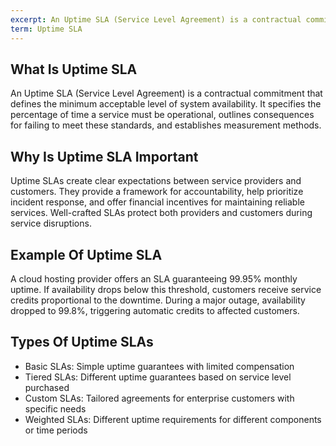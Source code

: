 ```yaml
---
excerpt: An Uptime SLA (Service Level Agreement) is a contractual commitment that defines the minimum acceptable level of system availability.
term: Uptime SLA
---
```

## What Is Uptime SLA

An Uptime SLA (Service Level Agreement) is a contractual commitment that defines the minimum acceptable level of system availability. It specifies the percentage of time a service must be operational, outlines consequences for failing to meet these standards, and establishes measurement methods.

## Why Is Uptime SLA Important

Uptime SLAs create clear expectations between service providers and customers. They provide a framework for accountability, help prioritize incident response, and offer financial incentives for maintaining reliable services. Well-crafted SLAs protect both providers and customers during service disruptions.

## Example Of Uptime SLA

A cloud hosting provider offers an SLA guaranteeing 99.95% monthly uptime. If availability drops below this threshold, customers receive service credits proportional to the downtime. During a major outage, availability dropped to 99.8%, triggering automatic credits to affected customers.

## Types Of Uptime SLAs

- Basic SLAs: Simple uptime guarantees with limited compensation
- Tiered SLAs: Different uptime guarantees based on service level purchased
- Custom SLAs: Tailored agreements for enterprise customers with specific needs
- Weighted SLAs: Different uptime requirements for different components or time periods